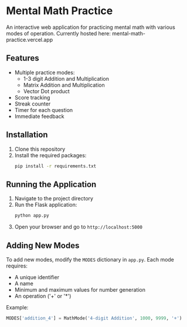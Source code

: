 # Mental Math Practice

An interactive web application for practicing mental math with various modes of operation. Currently hosted here: mental-math-practice.vercel.app

## Features

- Multiple practice modes:
  - 1-3 digit Addition and Multiplication
  - Matrix Addition and Multiplication
  - Vector Dot product
- Score tracking
- Streak counter
- Timer for each question
- Immediate feedback

## Installation

1. Clone this repository
2. Install the required packages:
   ```bash
   pip install -r requirements.txt
   ```

## Running the Application

1. Navigate to the project directory
2. Run the Flask application:
   ```bash
   python app.py
   ```
3. Open your browser and go to `http://localhost:5000`

## Adding New Modes

To add new modes, modify the `MODES` dictionary in `app.py`. Each mode requires:
- A unique identifier
- A name
- Minimum and maximum values for number generation
- An operation ('+' or '*')

Example:
```python
MODES['addition_4'] = MathMode('4-digit Addition', 1000, 9999, '+')
